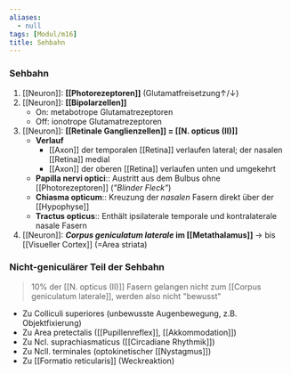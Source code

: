 ```yaml
---
aliases:
  - null
tags: [Modul/m16]
title: Sehbahn
---
```


### Sehbahn 
1. [[Neuron]]: **[[Photorezeptoren]]** (Glutamatfreisetzung↑/↓)
2. [[Neuron]]: **[[Bipolarzellen]]**
	- On: metabotrope Glutamatrezeptoren
	- Off: ionotrope Glutamatrezeptoren
3. [[Neuron]]: **[[Retinale Ganglienzellen]] = [[N. opticus (II)]]**
	- **Verlauf**
		- [[Axon]] der temporalen [[Retina]] verlaufen lateral; der nasalen [[Retina]] medial
		- [[Axon]] der oberen [[Retina]] verlaufen unten und umgekehrt
	- **Papilla nervi optici**:: Austritt aus dem Bulbus ohne [[Photorezeptoren]] (*"Blinder Fleck"*)
	- **Chiasma opticum**:: Kreuzung der *nasalen* Fasern direkt über der [[Hypophyse]]
	- **Tractus opticus**:: Enthält ipsilaterale temporale und kontralaterale nasale Fasern
4. [[Neuron]]: ***Corpus geniculatum laterale* im [[Metathalamus]]** → bis [[Visueller Cortex]] (=Area striata)

### Nicht-geniculärer Teil der Sehbahn
> 10% der [[N. opticus (II)]] Fasern gelangen nicht zum [[Corpus geniculatum laterale]], werden also nicht "bewusst"
- Zu Colliculi superiores (unbewusste Augenbewegung, z.B. Objektfixierung)
- Zu Area pretectalis ([[Pupillenreflex]], [[Akkommodation]])
- Zu Ncl. suprachiasmaticus ([[Circadiane Rhythmik]])
- Zu Ncll. terminales (optokinetischer [[Nystagmus]])
- Zu [[Formatio reticularis]] (Weckreaktion)